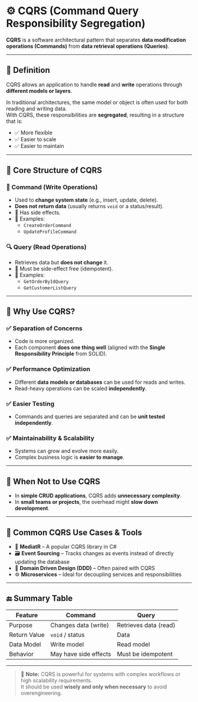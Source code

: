 # ⚙️ CQRS (Command Query Responsibility Segregation)

**CQRS** is a software architectural pattern that separates **data modification operations (Commands)** from **data retrieval operations (Queries)**.

---

## 📖 Definition

CQRS allows an application to handle **read** and **write** operations through **different models or layers**.

In traditional architectures, the same model or object is often used for both reading and writing data.  
With CQRS, these responsibilities are **segregated**, resulting in a structure that is:

- ✅ More flexible  
- ✅ Easier to scale  
- ✅ Easier to maintain

---

## 🔄 Core Structure of CQRS

### 🔧 Command (Write Operations)
- Used to **change system state** (e.g., insert, update, delete).
- **Does not return data** (usually returns `void` or a status/result).
- 🧪 Has side effects.
- 📌 Examples:
  - `CreateOrderCommand`
  - `UpdateProfileCommand`

### 🔍 Query (Read Operations)
- Retrieves data but **does not change** it.
- 🌱 Must be side-effect free (idempotent).
- 📌 Examples:
  - `GetOrderByIdQuery`
  - `GetCustomerListQuery`

---

## 🧠 Why Use CQRS?

### ✅ Separation of Concerns
- Code is more organized.
- Each component **does one thing well** (aligned with the **Single Responsibility Principle** from SOLID).

### ✅ Performance Optimization
- Different **data models or databases** can be used for reads and writes.
- Read-heavy operations can be scaled **independently**.

### ✅ Easier Testing
- Commands and queries are separated and can be **unit tested independently**.

### ✅ Maintainability & Scalability
- Systems can grow and evolve more easily.
- Complex business logic is **easier to manage**.

---

## 🚫 When Not to Use CQRS

- In **simple CRUD applications**, CQRS adds **unnecessary complexity**.
- In **small teams or projects**, the overhead might **slow down development**.

---

## 🧰 Common CQRS Use Cases & Tools

- 🔄 **MediatR** – A popular CQRS library in C#
- 🗃️ **Event Sourcing** – Tracks changes as events instead of directly updating the database
- 🧠 **Domain Driven Design (DDD)** – Often paired with CQRS
- ⚙️ **Microservices** – Ideal for decoupling services and responsibilities

---

## 🔚 Summary Table

| Feature      | Command                      | Query                        |
|--------------|-------------------------------|-------------------------------|
| Purpose      | Changes data (write)          | Retrieves data (read)         |
| Return Value | `void` / status               | Data                          |
| Data Model   | Write model                   | Read model                    |
| Behavior     | May have side effects         | Must be idempotent            |

---

> 🧩 **Note:** CQRS is powerful for systems with complex workflows or high scalability requirements.  
> It should be used **wisely and only when necessary** to avoid overengineering.
